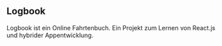 ## Logbook

Logbook ist ein Online Fahrtenbuch. Ein Projekt zum Lernen von React.js und hybrider Appentwicklung.